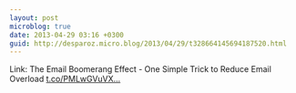 ```yaml
---
layout: post
microblog: true
date: 2013-04-29 03:16 +0300
guid: http://desparoz.micro.blog/2013/04/29/t328664145694187520.html
---
```

Link: The Email Boomerang Effect - One Simple Trick to Reduce Email Overload [t.co/PMLwGVuVX...](http://t.co/PMLwGVuVXe)

